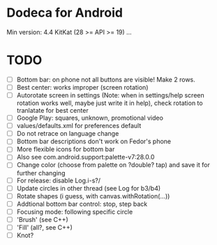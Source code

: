 # Dodeca for Android
Min version: 4.4 KitKat (28 >= API >= 19)
...
# TODO
- [ ] Bottom bar: on phone not all buttons are visible! Make 2 rows.
- [ ] Best center: works improper (screen rotation)
- [ ] Autorotate screen in settings (Note: when in settings/help screen rotation works well, maybe just write it in help), check rotation to tranlatate for best center
- [ ] Google Play: squares, unknown, promotional video
- [ ] values/defaults.xml for preferences default
- [ ] Do not retrace on language change
- [ ] Bottom bar descriptions don't work on Fedor's phone
- [ ] More flexible icons for bottom bar
- [ ] Also see com.android.support:palette-v7:28.0.0
- [ ] Change color (choose from palette on ?double? tap) and save it for further changing
- [ ] For release: disable Log.i-s?/
- [ ] Update circles in other thread (see Log for b3/b4)
- [ ] Rotate shapes (i guess, with canvas.withRotation(...))
- [ ] Addtional bottom bar control: stop, step back
- [ ] Focusing mode: following specific circle
- [ ] 'Brush' (see C++)
- [ ] 'Fill' (all?, see C++)
- [ ] Knot?
